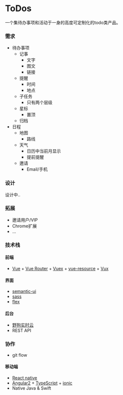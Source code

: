 # ToDos

一个集待办事项和活动于一身的高度可定制化的todo类产品。

### 需求

+ 待办事项
  + 记事
    + 文字
    + 图文
    + 链接
  + 提醒
    + 时间
    + 地点
  + 子任务
    + 只有两个层级
  + 星标
    + 置顶
  + 归档
+ 日程
  + 地图
    + 路线
  + 天气
    + 日历中当前月显示
    + 提前提醒
  + 邀请
    + Email/手机

### 设计

设计中..

### 拓展

+ 邀请用户/VIP
+ Chrome扩展
+ ...

### 技术栈

#### 前端

+ [Vue](http://cn.vuejs.org/) + [Vue Router](router.vuejs.org/zh-cn/index.html) + [Vuex](http://vuex.vuejs.org/zh-cn/tutorial.html#)  + [vue-resource](https://github.com/vuejs/vue-resource) + [Vux](https://vux.li/#!/demo)

#### 界面

+ [semantic-ui](http://semantic-ui.com/introduction/new.html)
+ [sass](http://sass.bootcss.com/)
+ [flex](http://www.ruanyifeng.com/blog/2015/07/flex-grammar.html?utm_source=tuicool)

#### 后台

+ [野狗实时云](wilddog.com)
+ REST API

###  协作

+ git flow

#### 移动端

+ [React native](http://reactnative.cn/)
+ [Angular2](https://angular.cn/) + [TypeScript](https://github.com/Microsoft/TypeScript) + [ionic](http://www.ionic.wang/js_doc-index.html)
+ Native Java & Swift

